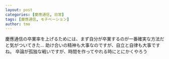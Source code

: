 ```yaml
---
layout: post
categories: [慶應通信, 日常]
tags: [慶應通信, モチベーション]
author: tmo
---
```

慶應通信の卒業率を上げるためには、まず自分が卒業するのが一番確実な方法だと気がついてきた…
助け合いの精神も大事なのですが、自立と自律も大事ですね。
卒論が孤独な戦いですが、時間を作ってやれる時にとにかくやろう